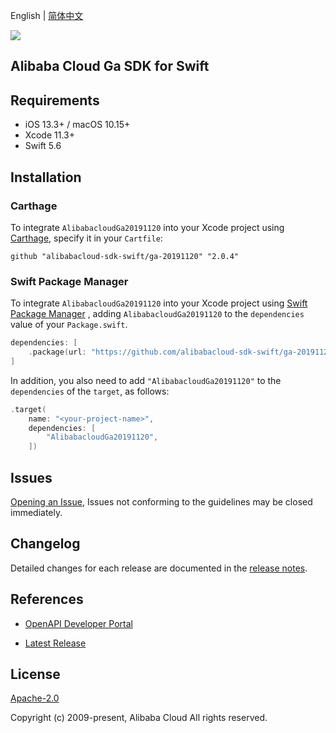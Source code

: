 English | [简体中文](README-CN.md)

![](https://aliyunsdk-pages.alicdn.com/icons/AlibabaCloud.svg)

## Alibaba Cloud Ga SDK for Swift

## Requirements

- iOS 13.3+ / macOS 10.15+
- Xcode 11.3+
- Swift 5.6

## Installation

### Carthage

To integrate `AlibabacloudGa20191120` into your Xcode project using [Carthage](https://github.com/Carthage/Carthage), specify it in your `Cartfile`:

```ogdl
github "alibabacloud-sdk-swift/ga-20191120" "2.0.4"
```

### Swift Package Manager

To integrate `AlibabacloudGa20191120` into your Xcode project using [Swift Package Manager](https://swift.org/package-manager/) , adding `AlibabacloudGa20191120` to the `dependencies` value of your `Package.swift`.

```swift
dependencies: [
    .package(url: "https://github.com/alibabacloud-sdk-swift/ga-20191120.git", from: "2.0.4")
]
```

In addition, you also need to add `"AlibabacloudGa20191120"` to the `dependencies` of the `target`, as follows:

```swift
.target(
    name: "<your-project-name>",
    dependencies: [
        "AlibabacloudGa20191120",
    ])
```

## Issues

[Opening an Issue](https://github.com/alibabacloud-sdk-swift/ga-20191120/issues/new), Issues not conforming to the guidelines may be closed immediately.

## Changelog

Detailed changes for each release are documented in the [release notes](./ChangeLog.txt).

## References

* [OpenAPI Developer Portal](https://next.api.alibabacloud.com/home)
- [Latest Release](https://github.com/alibabacloud-sdk-swift/ga-20191120)

## License

[Apache-2.0](http://www.apache.org/licenses/LICENSE-2.0)

Copyright (c) 2009-present, Alibaba Cloud All rights reserved.
